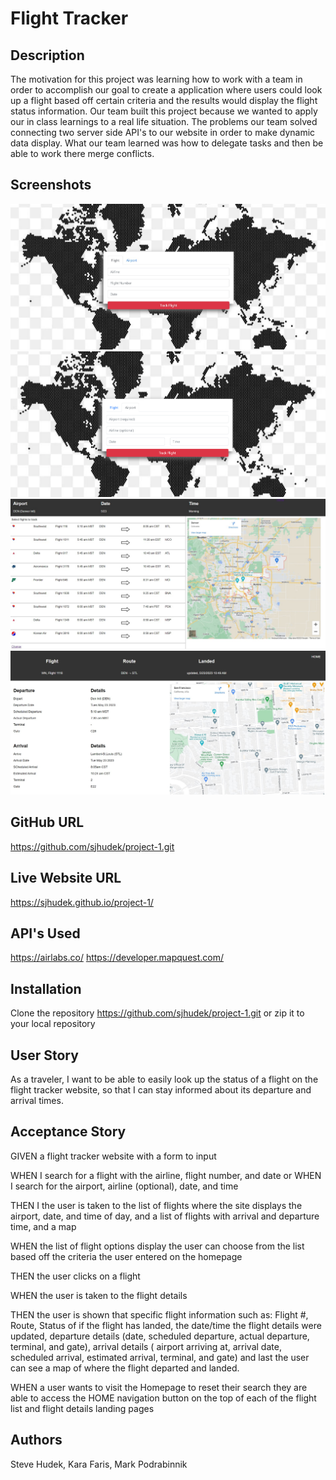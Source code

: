 # Flight Tracker 

## Description 
The motivation for this project was learning how to work with a team in order to accomplish our goal to create a application where users could look up a flight based off certain criteria and the results would display the flight status information. Our team built this project because we wanted to apply our in class learnings to a real life situation. The problems our team solved connecting two server side API's to our website in order to make dynamic data display. What our team learned was how to delegate tasks and then be able to work there merge conflicts.

## Screenshots
![flight-tracker-home-page-with-form-input-part2](assets\images\flight-tracker-website-page1part1.jpg)
![flight-tracker-home-page-with-form-input-part2](assets\images\flighttracker-page1-part2.png)
![flight-tracker-flight-results-list](assets\images\flight-tracker-list-of-flights.jpg)
![flight-tracker-flight-details](assets\images\flight-tracker-details.jpg)

## GitHub URL
https://github.com/sjhudek/project-1.git

## Live Website URL
https://sjhudek.github.io/project-1/

## API's Used
https://airlabs.co/
https://developer.mapquest.com/


## Installation 
Clone the repository https://github.com/sjhudek/project-1.git or zip it to your local repository 

## User Story
As a traveler, I want to be able to easily look up the status of a flight on the flight tracker website, so that I can stay informed about its departure and arrival times.

## Acceptance Story
GIVEN a flight tracker website with a form to input

WHEN I search for a flight with the airline, flight number, and date or WHEN I search for the airport, airline (optional), date, and time

THEN I the user is taken to the list of flights where the site displays the airport, date, and time of day, and a list of flights with arrival and departure time, and a map

WHEN the list of flight options display the user can choose from the list based off the criteria the user entered on the homepage 

THEN the user clicks on a flight

WHEN the user is taken to the flight details

THEN the user is shown that specific flight information such as: Flight #, Route, Status of if the flight has landed, the date/time the flight details were updated, departure details (date, scheduled departure, actual departure, terminal, and gate), arrival details ( airport arriving at, arrival date, scheduled arrival, estimated arrival, terminal, and gate) and last the user can see a map of where the flight departed and landed.

WHEN a user wants to visit the Homepage to reset their search they are able to access the HOME navigation button on the top of each of the flight list and flight details landing pages



## Authors
Steve Hudek,
Kara Faris,
Mark Podrabinnik

